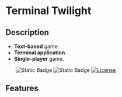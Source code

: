 # Terminal Twilight

## Description

- **Text-based** game.
- **Terminal application**.
- **Single-player** game.

&nbsp;&nbsp;&nbsp;&nbsp;&nbsp;&nbsp;
![Static Badge](https://badgen.net/badge/python/v3.11+?color=cyan)
![Static Badge](https://badgen.net/badge/IDE/CLion?color=green)
[![License](https://badgen.net/badge/license/MIT?color=black)](https://opensource.org/license/mit/)

## Features
